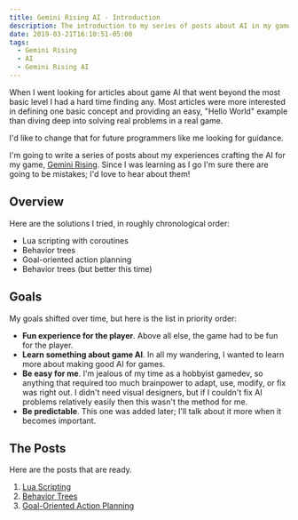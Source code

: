 ```yaml
---
title: Gemini Rising AI - Introduction
description: The introduction to my series of posts about AI in my game Gemini Rising.
date: 2019-03-21T16:10:51-05:00
tags:
  - Gemini Rising
  - AI
  - Gemini Rising AI
---
```


When I went looking for articles about game AI that went beyond the most basic level I had a hard time finding any. Most articles were more interested in defining one basic concept and providing an easy, "Hello World" example than diving deep into solving real problems in a real game.

I'd like to change that for future programmers like me looking for guidance.

<!--more-->

I'm going to write a series of posts about my experiences crafting the AI for my game, [Gemini Rising][gr]. Since I was learning as I go I'm sure there are going to be mistakes; I'd love to hear about them!

## Overview

Here are the solutions I tried, in roughly chronological order:

   * Lua scripting with coroutines
   * Behavior trees
   * Goal-oriented action planning
   * Behavior trees (but better this time)

## Goals

My goals shifted over time, but here is the list in priority order:

   * **Fun experience for the player**. Above all else, the game had to be fun for the player.
   * **Learn something about game AI**. In all my wandering, I wanted to learn more about making good AI for games.
   * **Be easy for me**. I'm jealous of my time as a hobbyist gamedev, so anything that required too much brainpower to adapt, use, modify, or fix was right out. I didn't need visual designers, but if I couldn't fix AI problems relatively easily then this wasn't the method for me.
   * **Be predictable**. This one was added later; I'll talk about it more when it becomes important.

## The Posts

Here are the posts that are ready.

   1. [Lua Scripting][luascripting]
   2. [Behavior Trees][bt]
   3. [Goal-Oriented Action Planning][goap]


[gr]: /games/gemini-rising
[luascripting]: /2019/03/22/gemini-rising-ai-lua-scripting/
[bt]: /2019/03/22/gemini-rising-ai-behavior-trees/
[goap]: /2019/10/25/gemini-rising-ai-goal-oriented-action-planning/
